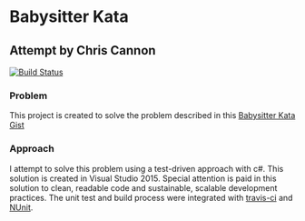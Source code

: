 # Babysitter Kata
## Attempt by Chris Cannon

[![Build Status](https://travis-ci.org/ccannon94/babysitter-kata.svg?branch=master)](https://travis-ci.org/ccannon94/babysitter-kata)

### Problem
This project is created to solve the problem described in this [Babysitter Kata Gist](https://gist.github.com/jameskbride/5482722)

### Approach
I attempt to solve this problem using a test-driven approach with c#. This solution is created in Visual Studio 2015. Special attention
is paid in this solution to clean, readable code and sustainable, scalable development practices. The unit test and build process were
integrated with [travis-ci](https://travis-ci.org) and [NUnit](www.nunit.org).
